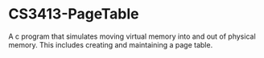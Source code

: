 # CS3413-PageTable
A c program that simulates moving virtual memory into and out of physical memory.  This includes creating and maintaining a page table.
